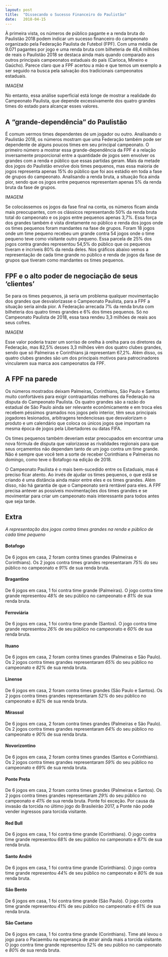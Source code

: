 ```yaml
---
layout: post
title:  "Dissecando o Sucesso Financeiro do Paulistão"
date:   2018-04-15
---
```


À primeira vista, os números de público pagante e a renda bruta do Paulistão 2018 podem indicar um sucesso financeiro do campeonato organizado pela Federação Paulista de Futebol (FPF). Com uma média de 9.071 pagantes por jogo e uma renda bruta com bilheteria de 48,4 milhões de reais o Paulistão 2018 se destaca ainda mais quando comparado aos outros principais campeonatos estaduais do país (Carioca, Mineiro e Gaúcho). Parece claro que a FPF acertou a mão e que temos um exemplo a ser seguido na busca pela salvação dos tradicionais campeonatos estaduais.

IMAGEM

No entanto, essa análise superficial está longe de mostrar a realidade do Campeonato Paulista, que depende excessivamente dos quatro grandes times do estado para alcançar esses valores.

## A “grande-dependência” do Paulistão

É comum vermos times dependentes de um jogador ou outro. Analisando o Paulistão 2018, os números mostram que uma Federação também pode ser dependente de alguns poucos times em seu principal campeonato.
O primeiro número a mostrar essa grande-dependência da FPF é a relação inversamente proporcional entre a quantidade de jogos sem envolver os grandes com a renda e público que essas partidas geram. Mais da metade dos jogos do Paulistão envolve dois times pequenos, mas essa maioria de jogos representa apenas 15% do público que foi aos estádio em toda a fase de grupos do campeonato. Analisando a renda bruta, a situação fica ainda pior, sendo que os jogos entre pequenos representam apenas 5% da renda bruta da fase de grupos.

IMAGEM

Se colocássemos os jogos da fase final na conta, os números ficam ainda mais preocupantes, com os clássicos representando 50% da renda bruta total do campeonato e os jogos entre pequenos apenas 3,7%.
Essa força dos grandes também é vista diretamente no público e renda dos jogos onde os times pequenos foram mandantes na fase de grupos. Foram 18 jogos onde um time pequeno recebeu um grande contra 54 jogos onde o time pequeno teve como visitante outro pequeno. Essa parcela de 25% dos jogos contra grandes representou 54,5% do público que os pequenos tiveram e incríveis 80% da renda deles. Nos gráficos abaixo vemos a representação de cada time grande no público e renda de jogos da fase de grupos que tiveram como mandantes os times pequenos.

## FPF e o alto poder de negociação de seus ‘clientes’
Se para os times pequenos, já seria um problema qualquer movimentação dos grandes que desvalorizasse o Campeonato Paulista, para a FPF a situação seria ainda pior. A Federação arrecada 7% da renda bruta com bilheteria dos quatro times grandes e 6% dos times pequenos. Só no Campeonato Paulista de 2018, essa taxa rendeu 3,3 milhões de reais aos seus cofres.

IMAGEM

Esse valor poderia trazer um sorriso de orelha à orelha para os diretores da Federação, mas 82,5% desses 3,3 milhões vêm dos quatro clubes grandes, sendo que só Palmeiras e Corinthians já representam 67,2%. Além disso, os quatro clubes grandes são um dos principais motivos para patrocinadores vincularem sua marca aos campeonatos da FPF.

## A FPF na parede
Os números mostrados deixam Palmeiras, Corinthians, São Paulo e Santos muito confortáveis para exigir contrapartidas melhores da Federação na disputa do Campeonato Paulista. Os quatro grandes são a razão do estadual de São Paulo ainda ser relevante econômicamente e em troca eles recebem péssimos gramados nos jogos pelo interior, têm seus principais jogadores lesionados, arbitragens tendenciosas que desvalorizam o produto e um calendário que coloca os únicos jogos que importam na mesma época de jogos pela Libertadores ou datas FIFA.

Os times pequenos também deveriam estar preocupados em encontrar uma nova fórmula de disputa que valorizasse as rivalidades regionais para que seus orçamentos não dependam tanto de um jogo contra um time grande. Não é sempre que você tem a sorte de receber Corinthians e Palmeiras no domingo, como teve o Botafogo na edição de 2018.

O Campeonato Paulista é o mais bem-sucedido entre os Estaduais, mas é preciso ficar atento. Ao invés de ajudar os times pequenos, o que está se criando é uma distância ainda maior entre eles e os times grandes. Além disso, não há garantia de que o Campeonato será rentável para eles. A FPF precisa antever as possíveis movimentações dos times grandes e se movimentar para criar um campeonato mais interessante para todos antes que seja tarde.

## Extra

*A representação dos jogos contra times grandes na renda e público de cada time pequeno*

#### Botafogo
De 6 jogos em casa, 2 foram contra times grandes (Palmeiras e Corinthians).
Os 2 jogos contra times grandes representaram *75%* do seu público no campeonato e *91%* de sua renda bruta.

#### Bragantino
De 6 jogos em casa, 1 foi contra time grande (Palmeiras).
O jogo contra time grande representou *48%* de seu público no campeonato e *81%* de sua renda bruta.

#### Ferroviária
De 6 jogos em casa, 1 foi contra time grande (Santos).
O jogo contra time grande representou *26%* de seu público no campeonato e *60%* de sua renda bruta.

#### Ituano
De 6 jogos em casa, 2 foram contra times grandes (Palmeiras e São Paulo).
Os 2 jogos contra times grandes representaram *65%* do seu público no campeonato e *82%* de sua renda bruta.

#### Linense
De 6 jogos em casa, 2 foram contra times grandes (São Paulo e Santos).
Os 2 jogos contra times grandes representaram *52%* do seu público no campeonato e *82%* de sua renda bruta.

#### Mirassol
De 6 jogos em casa, 2 foram contra times grandes (Palmeiras e São Paulo).
Os 2 jogos contra times grandes representaram *64%* do seu público no campeonato e *90%* de sua renda bruta.

#### Novorizontino
De 6 jogos em casa, 2 foram contra times grandes (Santos e Corinthians).
Os 2 jogos contra times grandes representaram *59%* do seu público no campeonato e *69%* de sua renda bruta.

#### Ponte Preta
De 6 jogos em casa, 2 foram contra times grandes (Palmeiras e Santos).
Os 2 jogos contra times grandes representaram *29%* do seu público no campeonato e *41%* de sua renda bruta.
Ponte foi exceção. Por causa da invasão da torcida no último jogo do Brasileirão 2017, a Ponte não pode vender ingressos para torcida visitante.

#### Red Bull
De 6 jogos em casa, 1 foi contra time grande (Corinthians).
O jogo contra time grande representou *68%* de seu público no campeonato e *87%* de sua renda bruta.

#### Santo André
De 6 jogos em casa, 1 foi contra time grande (Corinthians).
O jogo contra time grande representou *44%* de seu público no campeonato e *80%* de sua renda bruta.

#### São Bento
De 6 jogos em casa, 1 foi contra time grande (São Paulo).
O jogo contra time grande representou *41%* de seu público no campeonato e *61%* de sua renda bruta.

#### São Caetano
De 6 jogos em casa, 1 foi contra time grande (Corinthians). Time até levou o jogo para o Pacaembu na esperança de atrair ainda mais a torcida visitante.
O jogo contra time grande representou *52%* de seu público no campeonato e *80%* de sua renda bruta.
